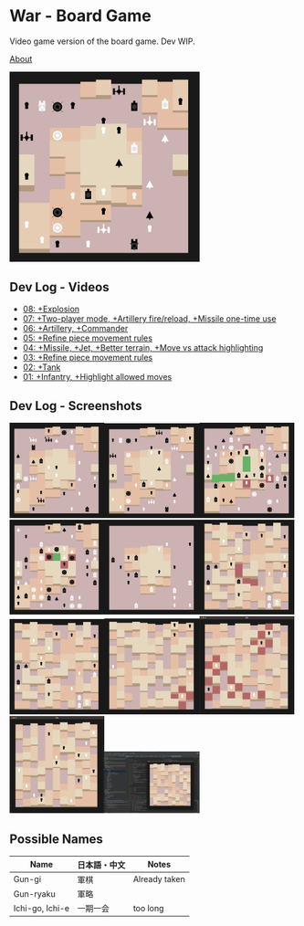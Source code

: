 # War - Board Game

Video game version of the board game. Dev WIP.

[About](https://kennycason.com/posts/2023-06-27-war-strategy-board-game.html)


<img src="https://github.com/kennycason/war-boardgame-gdx/blob/main/screenshots/dev_10.png?raw=true" width="66%" />

## Dev Log - Videos
- [08: +Explosion](https://v.usetapes.com/5mOD6kmuZF)
- [07: +Two-player mode, +Artillery fire/reload, +Missile one-time use](https://v.usetapes.com/c02MFeSOoX)
- [06: +Artillery, +Commander](https://v.usetapes.com/c02MFeSOoX)
- [05: +Refine piece movement rules](https://v.usetapes.com/95HywxYI8P)
- [04: +Missile, +Jet, +Better terrain, +Move vs attack highlighting](https://v.usetapes.com/H8yR3F4Vtm)
- [03: +Refine piece movement rules](https://v.usetapes.com/mVB49TulRK)
- [02: +Tank](https://v.usetapes.com/bOtt6cTH7s)
- [01: +Infantry, +Highlight allowed moves](https://v.usetapes.com/foMUH9apZ3)

## Dev Log - Screenshots

<img src="https://github.com/kennycason/war-boardgame-gdx/blob/main/screenshots/dev_11.png?raw=true" width="33%" /><img src="https://github.com/kennycason/war-boardgame-gdx/blob/main/screenshots/dev_10.png?raw=true" width="33%" /><img src="https://github.com/kennycason/war-boardgame-gdx/blob/main/screenshots/dev_09.png?raw=true" width="33%" /><img src="https://github.com/kennycason/war-boardgame-gdx/blob/main/screenshots/dev_08.png?raw=true" width="33%" /><img src="https://github.com/kennycason/war-boardgame-gdx/blob/main/screenshots/dev_07.png?raw=true" width="33%" /><img src="https://github.com/kennycason/war-boardgame-gdx/blob/main/screenshots/dev_06.png?raw=true" width="33%" /><img src="https://github.com/kennycason/war-boardgame-gdx/blob/main/screenshots/dev_05.png?raw=true" width="33%" /><img src="https://github.com/kennycason/war-boardgame-gdx/blob/main/screenshots/dev_04.png?raw=true" width="33%" /><img src="https://github.com/kennycason/war-boardgame-gdx/blob/main/screenshots/dev_03.png?raw=true" width="33%" /><img src="https://github.com/kennycason/war-boardgame-gdx/blob/main/screenshots/dev_02.png?raw=true" width="33%" /><img src="https://github.com/kennycason/war-boardgame-gdx/blob/main/screenshots/dev_01.png?raw=true" width="33%" />


## Possible Names
| Name             | 日本語・中文     | Notes                                           |
|------------------|----------------|-------------------------------------------------|
| Gun-gi           | 軍棋            | Already taken                                   |
| Gun-ryaku        | 軍略            |                                                 |
| Ichi-go, Ichi-e  |一期一会          | too long                                        |


